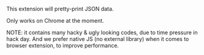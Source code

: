 This extension will pretty-print JSON data.

Only works on Chrome at the moment. 

NOTE: it contains many hacky & ugly looking codes, due to time pressure in hack day. And we prefer native JS (no external library) when it comes to browser extension, to improve performance.